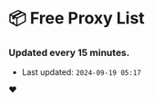 # :package: Free Proxy List
### Updated every 15 minutes.

- Last updated: `2024-09-19 05:17`

:heart:
